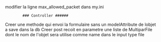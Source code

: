 modifier la ligne max_allowed_packet dans my.ini

            ### Controller ######
Creer une methode qui envoi la formulaire sans un modelAttribute de lobjet a save
dans la db
Creer post recoit en parametre une liste de MultiparFile dont le nom de l'objet sera
utilise comme name dans le input type file
